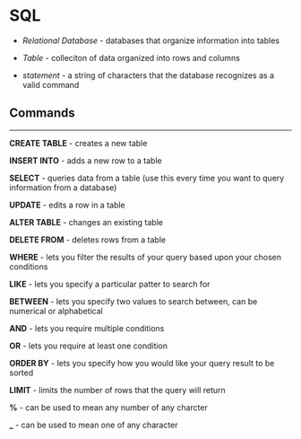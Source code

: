 # SQL

- *Relational Database* - databases that organize information into tables

- *Table* - colleciton of data organized into rows and columns

- *statement* - a string of characters that the database recognizes as a valid command

## Commands

---

**CREATE TABLE** - creates a new table

**INSERT INTO** - adds a new row to a table

**SELECT** - queries data from a table (use this every time you want to query information from a database)

**UPDATE** - edits a row in a table

**ALTER TABLE** - changes an existing table

**DELETE FROM** - deletes rows from a table

**WHERE** - lets you filter the results of your query based upon your chosen conditions

**LIKE** - lets you specify a particular patter to search for

**BETWEEN** - lets you specify two values to search between, can be numerical or alphabetical

**AND** - lets you require multiple conditions

**OR** - lets you require at least one condition

**ORDER BY** - lets you specify how you would like your query result to be sorted

**LIMIT** - limits the number of rows that the query will return

**%** - can be used to mean any number of any charcter

**_** - can be used to mean one of any character